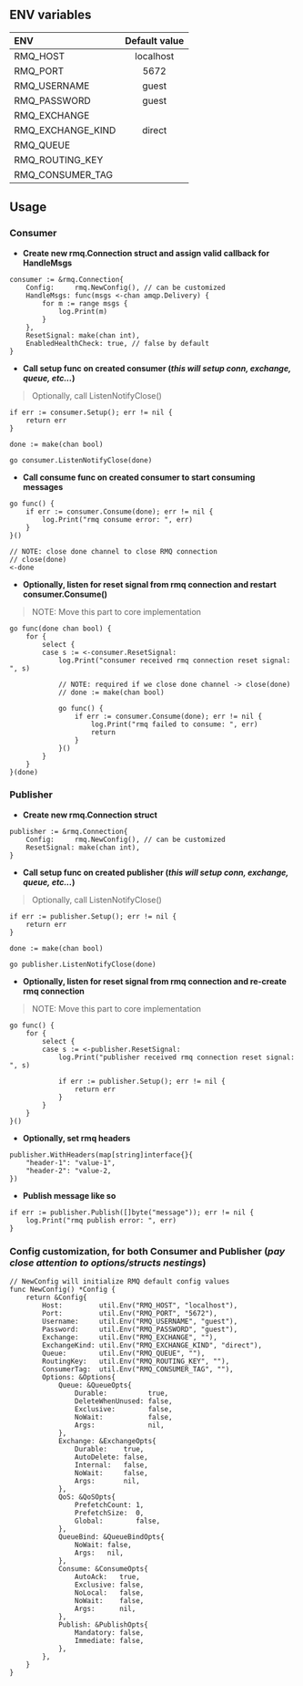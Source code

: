 ## ENV variables

| ENV                | Default value |
|:-------------------|:-------------:|
| RMQ_HOST           | localhost     |
| RMQ_PORT           | 5672          |
| RMQ_USERNAME       | guest         |
| RMQ_PASSWORD       | guest         |
| RMQ_EXCHANGE       |               |
| RMQ_EXCHANGE_KIND  | direct        |
| RMQ_QUEUE          |               |
| RMQ_ROUTING_KEY    |               |
| RMQ_CONSUMER_TAG   |               |

## Usage

### Consumer

* **Create new rmq.Connection struct and assign valid callback for HandleMsgs**
```
consumer := &rmq.Connection{
    Config:     rmq.NewConfig(), // can be customized
    HandleMsgs: func(msgs <-chan amqp.Delivery) {
        for m := range msgs {
            log.Print(m)
        }
    },
    ResetSignal: make(chan int),
	EnabledHealthCheck: true, // false by default
}
```

* **Call setup func on created consumer (*this will setup conn, exchange, queue, etc...*)**
> Optionally, call ListenNotifyClose()
```
if err := consumer.Setup(); err != nil {
    return err
}

done := make(chan bool)

go consumer.ListenNotifyClose(done)
```

* **Call consume func on created consumer to start consuming messages**
```
go func() {
    if err := consumer.Consume(done); err != nil {
        log.Print("rmq consume error: ", err)
    }
}()

// NOTE: close done channel to close RMQ connection
// close(done)
<-done
```

* **Optionally, listen for reset signal from rmq connection and restart consumer.Consume()**
> NOTE: Move this part to core implementation
```
go func(done chan bool) {
	for {
		select {
		case s := <-consumer.ResetSignal:
			log.Print("consumer received rmq connection reset signal: ", s)

			// NOTE: required if we close done channel -> close(done)
			// done := make(chan bool)

			go func() {
				if err := consumer.Consume(done); err != nil {
					log.Print("rmq failed to consume: ", err)
					return
				}
			}()
		}
	}
}(done)
```

### Publisher

* **Create new rmq.Connection struct**
```
publisher := &rmq.Connection{
    Config:     rmq.NewConfig(), // can be customized
	ResetSignal: make(chan int),
}
```

* **Call setup func on created publisher (*this will setup conn, exchange, queue, etc...*)**
> Optionally, call ListenNotifyClose()
```
if err := publisher.Setup(); err != nil {
    return err
}

done := make(chan bool)

go publisher.ListenNotifyClose(done)
```

* **Optionally, listen for reset signal from rmq connection and re-create rmq connection**
> NOTE: Move this part to core implementation
```
go func() {
	for {
		select {
		case s := <-publisher.ResetSignal:
			log.Print("publisher received rmq connection reset signal: ", s)

			if err := publisher.Setup(); err != nil {
				return err
			}
		}
	}
}()
```

* **Optionally, set rmq headers**
```
publisher.WithHeaders(map[string]interface{}{
    "header-1": "value-1",
    "header-2": "value-2,
})
```

* **Publish message like so**
```
if err := publisher.Publish([]byte("message")); err != nil {
    log.Print("rmq publish error: ", err)
}
```

### Config customization, for both Consumer and Publisher (*pay close attention to options/structs nestings*)
```
// NewConfig will initialize RMQ default config values
func NewConfig() *Config {
	return &Config{
		Host:         util.Env("RMQ_HOST", "localhost"),
		Port:         util.Env("RMQ_PORT", "5672"),
		Username:     util.Env("RMQ_USERNAME", "guest"),
		Password:     util.Env("RMQ_PASSWORD", "guest"),
		Exchange:     util.Env("RMQ_EXCHANGE", ""),
		ExchangeKind: util.Env("RMQ_EXCHANGE_KIND", "direct"),
		Queue:        util.Env("RMQ_QUEUE", ""),
		RoutingKey:   util.Env("RMQ_ROUTING_KEY", ""),
		ConsumerTag:  util.Env("RMQ_CONSUMER_TAG", ""),
		Options: &Options{
			Queue: &QueueOpts{
				Durable:          true,
				DeleteWhenUnused: false,
				Exclusive:        false,
				NoWait:           false,
				Args:             nil,
			},
			Exchange: &ExchangeOpts{
				Durable:    true,
				AutoDelete: false,
				Internal:   false,
				NoWait:     false,
				Args:       nil,
			},
			QoS: &QoSOpts{
				PrefetchCount: 1,
				PrefetchSize:  0,
				Global:        false,
			},
			QueueBind: &QueueBindOpts{
				NoWait: false,
				Args:   nil,
			},
			Consume: &ConsumeOpts{
				AutoAck:   true,
				Exclusive: false,
				NoLocal:   false,
				NoWait:    false,
				Args:      nil,
			},
			Publish: &PublishOpts{
				Mandatory: false,
				Immediate: false,
			},
		},
	}
}
```
